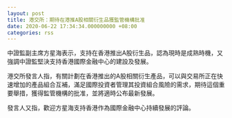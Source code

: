 ```yaml
---
layout: post
title: 港交所：期待在港推A股相關衍生品獲監管機構批准
date: 2020-06-22 17:34:34.000000000 +08:00
categories: rss
---
```


中證監副主席方星海表示，支持在香港推出A股衍生品，認為現時是成熟時機，又強調中證監堅決支持香港國際金融中心的建設及發展。

港交所發言人指，有關計劃在香港推出的A股相關衍生產品，可以與交易所正在快速增加的產品組合互補，滿足國際投資者管理其投資組合風險的需求，期待這個重要舉措，獲得監管機構的批准，並將適時公布最新發展。

發言人又指，歡迎方星海支持香港作為國際金融中心持續發展的評論。
